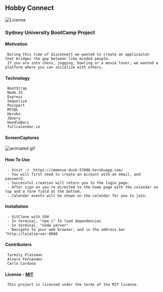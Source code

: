 ## Hobby Connect
![License](https://img.shields.io/github/license/carlocardona/HobbyConnect)

### Sydney University BootCamp Project 

#### Motivation
     During this time of disconnect we wanted to create an applicaiton that bridges the gap between like minded people. 
     If you are into chess, jogging, bowling or a movie lover, we wanted a platform where you can socialize with others.  

#### Technology
     BootStrap
     Node.JS
     Express
     Sequelize
     Passport
     MYSQL
     Heroku
     JQuery
     HandleBars
     fullcalendar.io
     
#### ScreenCaptures

![animated gif](https://github.com/carlocardona/HobbyConnect/blob/master/public/assets/img/hobbyConnectGif.gif)

#### How To Use
     - Visit ->  https://immense-dusk-57096.herokuapp.com/
     - You will first need to create an account with an email, and password. 
     - Successful creation will return you to the login page. 
     - After sign on you're directed to the home page with the calendar on top and a form field at the bottom.
     - Calendar events will be shown on the calendar for you to join.

#### Installation
     - GitClone with SSH
     - In terminal, "npm i" to load dependencies
     - In terminal, "node server"
     - Navigate to your web browser, and in the address bar "http://localserver:8080
     
#### Contributers
     Tarmity Flassman
     Alvaro Fernandes
     Carlo Cardona
     
#### License - [MIT](https://github.com/IgorAntun/node-chat/blob/master/LICENSE)
     This project is licensed under the terms of the MIT license.
